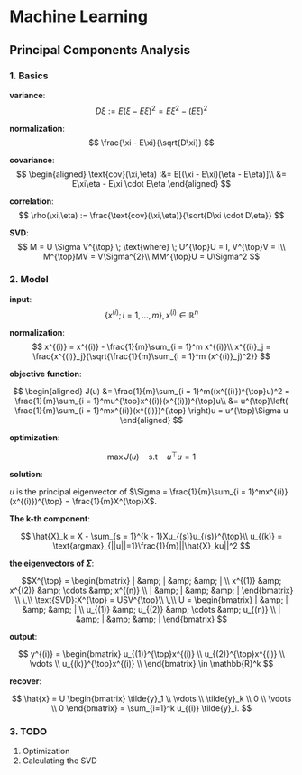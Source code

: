 # Machine Learning

## Principal Components Analysis

### 1. Basics

**variance**:
$$
D\xi := E(\xi - E\xi)^2 = E\xi^2 - (E\xi)^2
$$

**normalization**:
$$
\frac{\xi - E\xi}{\sqrt{D\xi}}
$$

**covariance**:
$$
\begin{aligned}
\text{cov}(\xi,\eta) :&= E[(\xi - E\xi)(\eta - E\eta)]\\
&= E\xi\eta - E\xi \cdot E\eta
\end{aligned}
$$

**correlation**:
$$
\rho(\xi,\eta) := \frac{\text{cov}(\xi,\eta)}{\sqrt{D\xi \cdot D\eta}}
$$

**SVD**:
$$
M = U \Sigma V^{\top} \; \text{where} \; U^{\top}U = I, V^{\top}V = I\\
M^{\top}MV = V\Sigma^{2}\\
MM^{\top}U = U\Sigma^2
$$

### 2. Model

**input**:
$$
\{x^{(i)};i = 1,\ldots,m\},x^{(i)} \in \mathbb{R}^n
$$

**normalization**:
$$
x^{(i)} = x^{(i)} - \frac{1}{m}\sum_{i = 1}^m x^{(i)}\\
x^{(i)}_j = \frac{x^{(i)}_j}{\sqrt{\frac{1}{m}\sum_{i = 1}^m (x^{(i)}_j)^2}}
$$

**objective function**:

$$
\begin{aligned}
J(u) &= \frac{1}{m}\sum_{i = 1}^m((x^{(i)})^{\top}u)^2 = \frac{1}{m}\sum_{i = 1}^mu^{\top}x^{(i)}(x^{(i)})^{\top}u\\
&= u^{\top}\left( \frac{1}{m}\sum_{i = 1}^mx^{(i)}(x^{(i)})^{\top} \right)u = u^{\top}\Sigma u
\end{aligned}
$$

**optimization**:

$$
\max J(u) \quad \text{s.t} \quad u^{\top}u = 1
$$

**solution**:

$u$ is the principal eigenvector of $\Sigma = \frac{1}{m}\sum_{i = 1}^mx^{(i)}(x^{(i)})^{\top} = \frac{1}{m}X^{\top}X$.

**The k-th component**:

$$
\hat{X}_k = X - \sum_{s = 1}^{k - 1}Xu_{(s)}u_{(s)}^{\top}\\
u_{(k)} = \text{argmax}_{||u||=1}\frac{1}{m}||\hat{X}_ku||^2
$$

**the eigenvectors of $\Sigma$**:

$$X^{\top} = 
\begin{bmatrix} 
| &amp; | &amp; &amp; |  \\
x^{(1)} &amp; x^{(2)} &amp; \cdots &amp; x^{(n)}  \\
| &amp; | &amp; &amp; | 
\end{bmatrix} \\
\,\\
\text{SVD}:X^{\top} = USV^{\top}\\
\,\\
U = 
\begin{bmatrix} 
| &amp; | &amp; &amp; |  \\
u_{(1)} &amp; u_{(2)} &amp; \cdots &amp; u_{(n)}  \\
| &amp; | &amp; &amp; | 
\end{bmatrix} 
$$

**output**:

$$
y^{(i)} = 
\begin{bmatrix} 
u_{(1)}^{\top}x^{(i)} \\
u_{(2)}^{\top}x^{(i)} \\
\vdots \\ 
u_{(k)}^{\top}x^{(i)} \\ 
\end{bmatrix} \in \mathbb{R}^k 
$$

**recover**:

$$
\hat{x}  = U \begin{bmatrix} \tilde{y}_1 \\ \vdots \\ \tilde{y}_k \\ 0 \\ \vdots \\ 0 \end{bmatrix}  
= \sum_{i=1}^k u_{(i)} \tilde{y}_i. 
$$

### 3. TODO
1. Optimization
2. Calculating the SVD